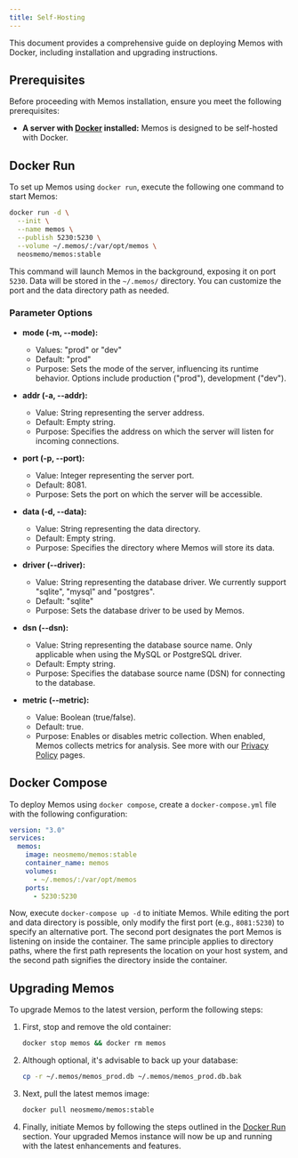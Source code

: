 ```yaml
---
title: Self-Hosting
---
```


This document provides a comprehensive guide on deploying Memos with Docker, including installation and upgrading instructions.

## Prerequisites

Before proceeding with Memos installation, ensure you meet the following prerequisites:

- **A server with [Docker](https://www.docker.com) installed:** Memos is designed to be self-hosted with Docker.

## Docker Run

To set up Memos using `docker run`, execute the following one command to start Memos:

```bash
docker run -d \
  --init \
  --name memos \
  --publish 5230:5230 \
  --volume ~/.memos/:/var/opt/memos \
  neosmemo/memos:stable
```

This command will launch Memos in the background, exposing it on port `5230`. Data will be stored in the `~/.memos/` directory. You can customize the port and the data directory path as needed.

### Parameter Options

- **mode (-m, --mode):**

  - Values: "prod" or "dev"
  - Default: "prod"
  - Purpose: Sets the mode of the server, influencing its runtime behavior. Options include production ("prod"), development ("dev").

- **addr (-a, --addr):**

  - Value: String representing the server address.
  - Default: Empty string.
  - Purpose: Specifies the address on which the server will listen for incoming connections.

- **port (-p, --port):**

  - Value: Integer representing the server port.
  - Default: 8081.
  - Purpose: Sets the port on which the server will be accessible.

- **data (-d, --data):**

  - Value: String representing the data directory.
  - Default: Empty string.
  - Purpose: Specifies the directory where Memos will store its data.

- **driver (--driver):**

  - Value: String representing the database driver. We currently support "sqlite", "mysql" and "postgres".
  - Default: "sqlite"
  - Purpose: Sets the database driver to be used by Memos.

- **dsn (--dsn):**

  - Value: String representing the database source name. Only applicable when using the MySQL or PostgreSQL driver.
  - Default: Empty string.
  - Purpose: Specifies the database source name (DSN) for connecting to the database.

- **metric (--metric):**
  - Value: Boolean (true/false).
  - Default: true.
  - Purpose: Enables or disables metric collection. When enabled, Memos collects metrics for analysis. See more with our [Privacy Policy](/legal/privacy-policy) pages.

## Docker Compose

To deploy Memos using `docker compose`, create a `docker-compose.yml` file with the following configuration:

```yaml
version: "3.0"
services:
  memos:
    image: neosmemo/memos:stable
    container_name: memos
    volumes:
      - ~/.memos/:/var/opt/memos
    ports:
      - 5230:5230
```

Now, execute `docker-compose up -d` to initiate Memos. While editing the port and data directory is possible, only modify the first port (e.g., `8081:5230`) to specify an alternative port. The second port designates the port Memos is listening on inside the container. The same principle applies to directory paths, where the first path represents the location on your host system, and the second path signifies the directory inside the container.

## Upgrading Memos

To upgrade Memos to the latest version, perform the following steps:

1. First, stop and remove the old container:

   ```bash
   docker stop memos && docker rm memos
   ```

2. Although optional, it's advisable to back up your database:

   ```bash
   cp -r ~/.memos/memos_prod.db ~/.memos/memos_prod.db.bak
   ```

3. Next, pull the latest memos image:

   ```bash
   docker pull neosmemo/memos:stable
   ```

4. Finally, initiate Memos by following the steps outlined in the [Docker Run](#docker-run) section. Your upgraded Memos instance will now be up and running with the latest enhancements and features.
